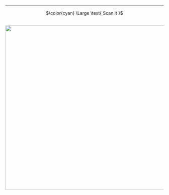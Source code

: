 ---
<p align="center">$\color{cyan} \Large \text{ Scan it }$</p>

<p align="center">
  <br><img src="./QR.gif" width="520px">
</p>
